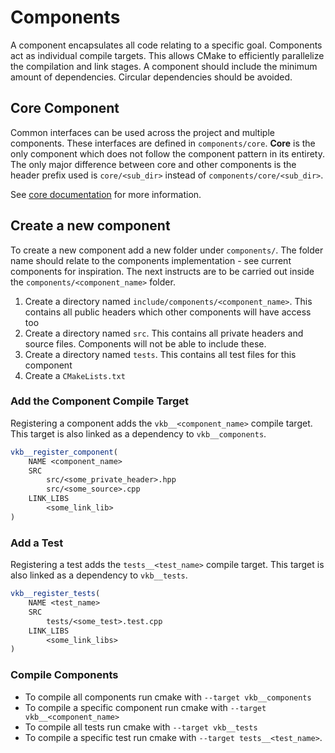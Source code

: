 <!--
- Copyright (c) 2023, Thomas Atkinson
-
- SPDX-License-Identifier: Apache-2.0
-
- Licensed under the Apache License, Version 2.0 the "License";
- you may not use this file except in compliance with the License.
- You may obtain a copy of the License at
-
-     http://www.apache.org/licenses/LICENSE-2.0
-
- Unless required by applicable law or agreed to in writing, software
- distributed under the License is distributed on an "AS IS" BASIS,
- WITHOUT WARRANTIES OR CONDITIONS OF ANY KIND, either express or implied.
- See the License for the specific language governing permissions and
- limitations under the License.
-
-->

# Components

A component encapsulates all code relating to a specific goal. Components act as individual compile targets. This allows CMake to efficiently parallelize the compilation and link stages. A component should include the minimum amount of dependencies. Circular dependencies should be avoided.

## Core Component

Common interfaces can be used across the project and multiple components. These interfaces are defined in `components/core`. **Core** is the only component which does not follow the component pattern in its entirety. The only major difference between core and other components is the header prefix used is `core/<sub_dir>` instead of `components/core/<sub_dir>`.

See [core documentation](core/README.md) for more information.

## Create a new component

To create a new component add a new folder under `components/`. The folder name should relate to the components implementation - see current components for inspiration. The next instructs are to be carried out inside the `components/<component_name>` folder.

1. Create a directory named `include/components/<component_name>`. This contains all public headers which other components will have access too
2. Create a directory named `src`. This contains all private headers and source files. Components will not be able to include these.
3. Create a directory named `tests`. This contains all test files for this component
4. Create a `CMakeLists.txt`

### Add the Component Compile Target

Registering a component adds the `vkb__<component_name>` compile target. This target is also linked as a dependency to `vkb__components`.

```cmake
vkb__register_component(
    NAME <component_name>
    SRC
        src/<some_private_header>.hpp
        src/<some_source>.cpp
    LINK_LIBS
        <some_link_lib>
)
```

### Add a Test

Registering a test adds the `tests__<test_name>` compile target. This target is also linked as a dependency to `vkb__tests`.

```cmake
vkb__register_tests(
    NAME <test_name>
    SRC
        tests/<some_test>.test.cpp
    LINK_LIBS
        <some_link_libs>
)
```

### Compile Components

- To compile all components run cmake with `--target vkb__components`
- To compile a specific component run cmake with `--target vkb__<component_name>`
- To compile all tests run cmake with `--target vkb__tests`
- To compile a specific test run cmake with `--target tests__<test_name>`.